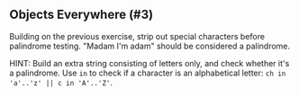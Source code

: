 ## Objects Everywhere (#3)

Building on the previous exercise, strip out special characters before
palindrome testing.  "Madam I'm adam" should be considered a palindrome.

HINT: Build an extra string consisting of letters only, and check whether it's
a palindrome.
Use `in` to check if a character is an alphabetical letter:
`ch in 'a'..'z' || c in 'A'..'Z'`.